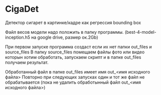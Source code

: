 # CigaDet

Детектор сигарет в картинке/кадре как регрессия bounding box

Файл весов модели надо положить в папку программы.
(best-4-model-inception.h5 на google drive, размер ок.2Gb)

При первом запуске программа создаст если их нет папки out_files и source_files
В папку source_files помещаем файлы фото или видео которын хотим обработать,
запускаем скрипт и в папке out_files получаем результат.

Обработанный файл в папке out_files имеет имя out_<имя исходного файла>
Повторно при следующих запусках один и тот же файл не обрабатывается 
(пока не удалить обработынный файл out_<имя исходного файла>)
